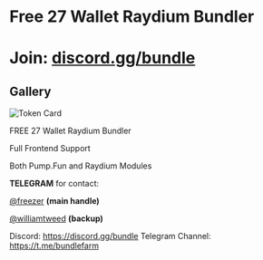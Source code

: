 # Free 27 Wallet Raydium Bundler

# Join: [discord.gg/bundle](https://discord.gg/bundle)

## Gallery
![Token Card](https://github.com/williamtweed/solanabundler/blob/main/bundler.png)

FREE 27 Wallet Raydium Bundler

Full Frontend Support

Both Pump.Fun and Raydium Modules

**TELEGRAM** for contact:  

[@freezer](https://t.me/freezer) **(main handle)**

[@williamtweed](https://t.me/williamtweed) **(backup)**

Discord: https://discord.gg/bundle
Telegram Channel: https://t.me/bundlefarm

